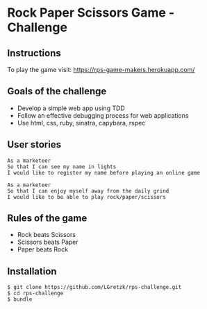 # Rock Paper Scissors Game - Challenge

Instructions
-------

To play the game visit: https://rps-game-makers.herokuapp.com/


Goals of the challenge
----

* Develop a simple web app using TDD
* Follow an effective debugging process for web applications
* Use html, css, ruby, sinatra, capybara, rspec


User stories
----

```
As a marketeer
So that I can see my name in lights
I would like to register my name before playing an online game

As a marketeer
So that I can enjoy myself away from the daily grind
I would like to be able to play rock/paper/scissors
```

Rules of the game
----

- Rock beats Scissors
- Scissors beats Paper
- Paper beats Rock


Installation
----

```
$ git clone https://github.com/LGretzk/rps-challenge.git
$ cd rps-challenge
$ bundle
```
